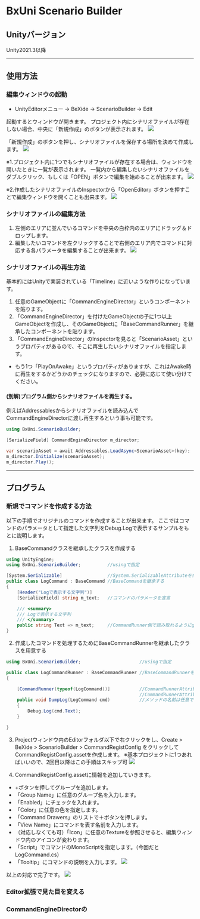# BxUni Scenario Builder

## Unityバージョン
Unity2021.3以降

---

## 使用方法

### 編集ウィンドウの起動
* UnityEditorメニュー → BeXide -> ScenarioBuilder -> Edit

起動するとウィンドウが開きます。
プロジェクト内にシナリオファイルが存在しない場合、中央に「新規作成」のボタンが表示されます。
![](./Images/BxUni-ScenarioBuilder_001.jpg)

「新規作成」のボタンを押し、シナリオファイルを保存する場所を決めて作成します。
![](./Images/BxUni-ScenarioBuilder_002.jpg)

※1.プロジェクト内に1つでもシナリオファイルが存在する場合は、ウィンドウを開いたときに一覧が表示されます。
一覧内から編集したいシナリオファイルをダブルクリック、もしくは「OPEN」ボタンで編集を始めることが出来ます。
![](./Images/BxUni-ScenarioBuilder_003.jpg)

※2.作成したシナリオファイルのInspectorから「OpenEditor」ボタンを押すことで編集ウィンドウを開くことも出来ます。
![](./Images/BxUni-ScenarioBuilder_004.jpg)

### シナリオファイルの編集方法
1. 左側のエリアに並んでいるコマンドを中央の白枠内のエリアにドラッグ＆ドロップします。
2. 編集したいコマンドを左クリックすることで右側のエリア内でコマンドに対応する各パラメータを編集することが出来ます。
![](./Images/BxUni-ScenarioBuilder_005.gif)

### シナリオファイルの再生方法
基本的にはUnityで実装されている「Timeline」に近いような作りになっています。

1. 任意のGameObjectに「CommandEngineDirector」というコンポーネントを貼ります。
2. 「CommandEngineDirector」を付けたGameObjectの子に1つ以上GameObjectを作成し、そのGameObjectに「BaseCommandRunner」を継承したコンポーネントを貼ります。
3. 「CommandEngineDirector」のInspectorを見ると「ScenarioAsset」というプロパティがあるので、そこに再生したいシナリオファイルを指定します。
- もう1つ「PlayOnAwake」というプロパティがありますが、これはAwake時に再生をするかどうかのチェックになりますので、必要に応じて使い分けてください。

#### (別解)プログラム側からシナリオファイルを再生する。
例えばAddressablesからシナリオファイルを読み込んでCommandEngineDirectorに渡し再生するという事も可能です。
```csharp
using BxUni.ScenarioBuilder;

[SerializeField] CommandEngineDirector m_director;

var scenarioAsset = await Addressables.LoadAsync<ScenarioAsset>(key);
m_director.Initialize(scenarioAsset);
m_director.Play();

```

---

## プログラム

### 新規でコマンドを作成する方法
以下の手順でオリジナルのコマンドを作成することが出来ます。
ここではコマンドのパラメータとして指定した文字列をDebug.Logで表示するサンプルをもとに説明します。

1. BaseCommandクラスを継承したクラスを作成する
``` csharp
using UnityEngine;
using BxUni.ScenarioBuilder;          //usingで指定

[System.Serializable]                 //System.SerializableAttributeを付ける
public class LogCommand : BaseCommand //BaseCommandを継承する
{
    [Header("Logで表示する文字列")]
    [SerializeField] string m_text;   //コマンドのパラメータを宣言

    /// <summary>
    /// Logで表示する文字列
    /// </summary>
    public string Text => m_text;     //CommandRunner側で読み取れるようにgetterプロパティを追加
}

```

2. 作成したコマンドを処理するためにBaseCommandRunnerを継承したクラスを用意する
```csharp
using BxUni.ScenarioBuilder;                      //usingで指定

public class LogCommandRunner : BaseCommandRunner //BaseCommandRunnerを継承する
{

    [CommandRunner(typeof(LogCommand))]           //CommandRunnerAttributeを付けたメソッドを用意する
                                                  //CommandRunnerAttributeの引数に対応するコマンドのTypeを指定する
    public void DumpLog(LogCommand cmd)           //メソッドの名前は任意で、引数に対応するコマンドを指定する
    {
        Debug.Log(cmd.Text);
    }

}

```

3. Projectウィンドウ内のEditorフォルダ以下で右クリックをし、Create > BeXide > ScenarioBuilder > CommandRegistConfig をクリックしてCommandRegistConfig.assetを作成します。
※基本プロジェクトに1つあればいいので、2回目以降はこの手順はスキップ可
![](./Images/BxUni-ScenarioBuilder_006.gif)


4. CommandRegistConfig.assetに情報を追加していきます。
- +ボタンを押してグループを追加します。
 - 「Group Name」に任意のグループ名を入力します。
 - 「Enabled」にチェックを入れます。
 - 「Color」に任意の色を指定します。
 - 「Command Drawers」のリストで＋ボタンを押します。
  - 「View Name」にコマンドを表す名前を入力します。
  - （対応しなくても可）「Icon」に任意のTextureを参照させると、編集ウィンドウ内のアイコンが変わります。
  - 「Script」でコマンドのMonoScriptを指定します。（今回だとLogCommand.cs）
  - 「Tooltip」にコマンドの説明を入力します。
![](./Images/BxUni-ScenarioBuilder_007.jpg)

以上の対応で完了です。
![](./Images/BxUni-ScenarioBuilder_008.jpg)

### Editor拡張で見た目を変える

### CommandEngineDirectorの